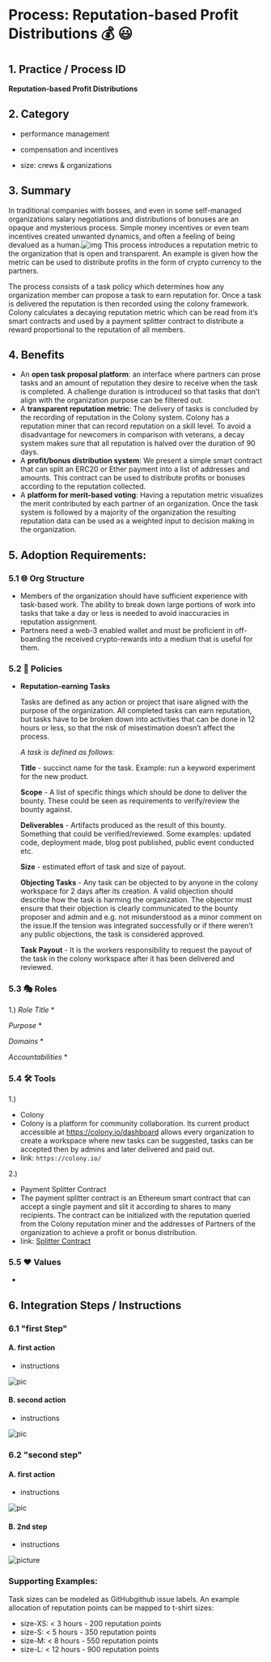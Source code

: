 # Process: Reputation-based Profit Distributions :moneybag: :smiley:


## 1. Practice / Process ID

**Reputation-based Profit Distributions**


## 2. Category

* performance management
* compensation and incentives

* size: crews & organizations

## 3. Summary

In traditional companies with bosses, and even in some self-managed organizations salary negotiations and distributions of bonuses are an opaque and mysterious process. Simple money incentives or even team incentives created unwanted dynamics, and often a feeling of being devalued as a human.![img](https://lh3.googleusercontent.com/4r-2qWr7qE_v7FZjjDG34t8jBo9s6btsZDouL9KPZCp7n0uNKObv3i6wJwo9CR1Ya0YW-YkGv7szTzihcRWBovSOv3fDIkG4_OzaNTQ-iCUEmsQRIM4s35Y8jEgO6JcK8JhActpb)
This process introduces a reputation metric to the organization that is open and transparent. An example is given how the metric can be used to distribute profits in the form of crypto currency to the partners.

The process consists of a task policy which determines how any organization member can propose a task to earn reputation for. Once a task is delivered the reputation is then recorded using the colony framework. Colony calculates a decaying reputation metric which can be read from it’s smart contracts and used by a payment splitter contract to distribute a reward proportional to the reputation of all members. 

## 4. Benefits

* An **open task proposal platform**: an interface where partners can prose tasks and an amount of reputation they desire to receive when the task is completed. A challenge duration is introduced so that tasks that don’t align with the organization purpose can be filtered out.
* A **transparent reputation metric**: The delivery of tasks is concluded by the recording of reputation in the Colony system. Colony has a reputation miner that can record reputation on a skill level. To avoid a disadvantage for newcomers in comparison with veterans, a decay system makes sure that all reputation is halved over the duration of 90 days.
* A **profit/bonus distribution system**: We present a simple smart contract that can split an ERC20 or Ether payment into a list of addresses and amounts. This contract can be used to distribute profits or bonuses according to the reputation collected.
* A **platform for merit-based voting**: Having a reputation metric visualizes the merit contributed by each partner of an organization. Once the task system is followed by a majority of the organization the resulting reputation data can be used as a weighted input to decision making in the organization. 

## 5. Adoption Requirements:

### 5.1 :globe_with_meridians: Org Structure

* Members of the organization should have sufficient experience with task-based work. The ability to break down large portions of work into tasks that take a day or less is needed to avoid inaccuracies in reputation assignment.
* Partners need a web-3 enabled wallet and must be proficient in off-boarding the received crypto-rewards into a medium that is useful for them.

### 5.2 :scroll: Policies

* **Reputation-earning Tasks**

    Tasks are defined as any action or project that isare aligned with the purpose of the organization. All completed tasks can earn reputation, but tasks have to be broken down into activities that can be done in 12 hours or less, so that the risk of misestimation doesn’t affect the process. 

    *A task is defined as follows:*

    **Title** - succinct name for the task. Example: run a keyword experiment for the new product.

    **Scope** - A list of specific things which should be done to deliver the bounty. These could be seen as requirements to verify/review the bounty against.

    **Deliverables** - Artifacts produced as the result of this bounty. Something that could be verified/reviewed. Some examples: updated code, deployment made, blog post published, public event conducted etc.

    **Size** - estimated effort of task and size of payout. 

    **Objecting Tasks** - Any task can be objected to by anyone in the colony workspace for 2 days after its creation. A valid objection should describe how the task is harming the organization. The objector must ensure that their objection is clearly communicated to the bounty proposer and admin and e.g. not misunderstood as a minor comment on the issue.If the tension was integrated successfully or if there weren’t any public objections, the task is considered approved.

    **Task Payout** - It is the workers responsibility to request the payout of the task in the colony workspace after it has been delivered and reviewed. 

### 5.3 :performing_arts: Roles

1.)
*Role Title*
* 

*Purpose*
* 

*Domains*
* 

*Accountabilities*
* 

### 5.4 :hammer_and_wrench: Tools 

1.)
* Colony
* Colony is a platform for community collaboration. Its current product accessible at https://colony.io/dashboard allows every organization to create a workspace where new tasks can be suggested, tasks can be accepted then by admins and later delivered and paid out.
* link: `https://colony.io/`



2.)
* Payment Splitter Contract
* The payment splitter contract is an Ethereum smart contract that can accept a single payment and slit it according to shares to many recipients. The contract can be initialized with the reputation queried from the Colony reputation miner and the addresses of Partners of the organization to achieve a profit or bonus distribution.
* link: [Splitter Contract](https://github.com/leapdao/leap-contracts/blob/master/contracts/misc/PaymentSplitter.sol)

### 5.5 :heart: Values

* 

## 6. Integration Steps / Instructions

### 6.1 "first Step"

#### A. first action

* instructions

![pic](url)



#### B. second action

* instructions

![pic](url)



### 6.2 "second step"

#### A. first action

* instructions

![pic](url)



#### B. 2nd step

* instructions

![picture](url)

### 

### Supporting Examples:

Task sizes can be modeled as GitHubgithub issue labels. An example allocation of reputation points can be mapped to t-shirt sizes:

* size-XS: < 3 hours - 200 reputation points
* size-S: < 5 hours - 350 reputation points
* size-M: < 8 hours - 550 reputation points
* size-L: < 12 hours - 900 reputation points